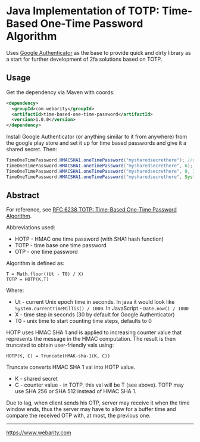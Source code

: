 # Java Implementation of TOTP: Time-Based One-Time Password Algorithm

Uses [Google Authenticator](https://github.com/google/google-authenticator-android) as the base to provide quick and dirty library as a start for further development of 2fa solutions based on TOTP.

## Usage

Get the dependency via Maven with coords:

```xml
<dependency>
  <groupId>com.webarity</groupId>
  <artifactId>time-based-one-time-password</artifactId>
  <version>1.0.0</version>
</dependency>
```

Install Google Authenticator (or anything similar to it from anywhere) from the google play store and set it up for time based passwords and give it a shared secret. Then:

```java
TimeOneTimePassword.HMACSHA1.oneTimePassword("mysharedsecrethere"); //uses the defaults of 0 unix start time, 30 seconds interval steps, and 6 pin length
TimeOneTimePassword.HMACSHA1.oneTimePassword("mysharedsecrethere", 6); //with pin length
TimeOneTimePassword.HMACSHA1.oneTimePassword("mysharedsecrethere", 0, 30, 6); //with start time, time step, and pin lenght
TimeOneTimePassword.HMACSHA1.oneTimePassword("mysharedsecrethere", System.currentTimeMillis() / 1000, 0, 30, 6); //with the current _now_ time in seconds, start time, time step, and pin length
```

## Abstract

For reference, see [RFC 6238 TOTP: Time-Based One-Time Password Algorithm](https://tools.ietf.org/html/rfc6238).

Abbreviations used:

* HOTP - HMAC one time password (with SHA1 hash function)
* TOTP - time base one time password
* OTP - one time password

Algorithm is defined as:

```text
T = Math.floor((Ut - T0) / X)
TOTP = HOTP(K,T)
```

Where:

* Ut - current Unix epoch time in seconds. In java it would look like `System.currentTimeMillis() / 1000`. In JavaScript - `Date.now() / 1000`
* X - time step in seconds (30 by default for Google Authenticator)
* T0 - unix time to start counting time steps, defaults to 0

HOTP uses HMAC SHA 1 and is applied to increasing counter value that represents the message in the HMAC computation. The result is then truncated to obtain user-friendly vals using:

```text
HOTP(K, C) = Truncate(HMAK-sha-1(K, C))
```

Truncate converts HMAC SHA 1 val into HOTP value.

* K - shared secret
* C - counter value - in TOTP, this val will be T (see above). TOTP may use SHA 256 or SHA 512 instead of HMAC SHA 1.

Due to lag, when client sends his OTP, server may receive it when the time window ends, thus the server may have to allow for a buffer time and compare the received OTP with, at most, the previous one.

---

<https://www.webarity.com>
